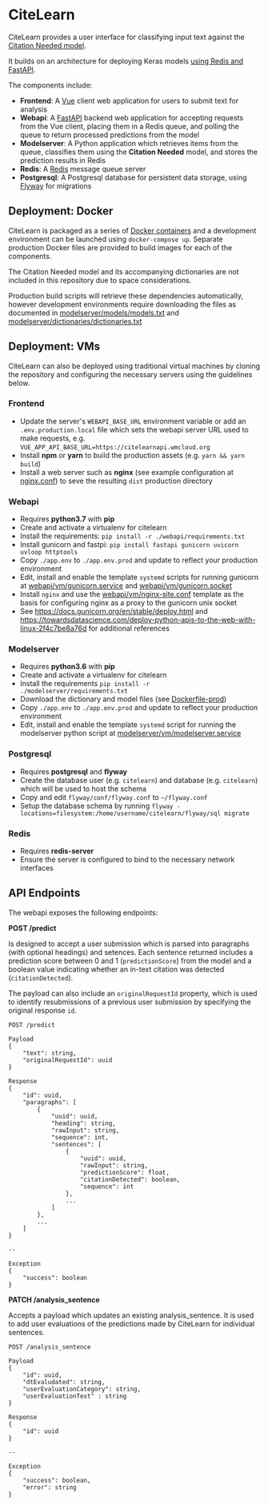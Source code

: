 # CiteLearn

CiteLearn provides a user interface for classifying input text against the [Citation Needed model](https://github.com/mirrys/citation-needed-paper).

It builds on an architecture for deploying Keras models [using Redis and FastAPI](https://github.com/shanesoh/deploy-ml-fastapi-redis-docker).

The components include:
* **Frontend**: A [Vue](https://vuejs.org/) client web application for users to submit text for analysis
* **Webapi**: A [FastAPI](https://fastapi.tiangolo.com/) backend web application for accepting requests from the Vue client, placing them in a Redis queue, and polling the queue to return processed predictions from the model
* **Modelserver**: A Python application which retrieves items from the queue, classifies them using the **Citation Needed** model, and stores the prediction results in Redis
* **Redis**: A [Redis](https://redis.io/) message queue server
* **Postgresql**: A Postgresql database for persistent data storage, using [Flyway](https://flywaydb.org/) for migrations

## Deployment: Docker
CiteLearn is packaged as a series of [Docker containers](https://www.docker.com/) and a development environment can be launched using `docker-compose up`. Separate production Docker files are provided to build images for each of the components.

The Citation Needed model and its accompanying dictionaries are not included in this repository due to space considerations.

Production build scripts will retrieve these dependencies automatically, however development environments require downloading the files as documented in [modelserver/models/models.txt](modelserver/models/models.txt) and [modelserver/dictionaries/dictionaries.txt](modelserver/dictionaries/dictionaries.txt)


## Deployment: VMs
CiteLearn can also be deployed using traditional virtual machines by cloning the repository and configuring the necessary servers using the guidelines below.


### Frontend
* Update the server's `WEBAPI_BASE_URL` environment variable or add an `.env.production.local` file which sets the webapi server URL used to make requests, e.g. `VUE_APP_API_BASE_URL=https://citelearnapi.wmcloud.org`
* Install **npm** or **yarn** to build the production assets (e.g. `yarn && yarn build`)
* Install a web server such as **nginx** (see example configuration at [nginx.conf](frontend/nginx.conf)) to seve the resulting `dist` production directory


### Webapi
* Requires **python3.7** with **pip**
* Create and activate a virtualenv for citelearn
* Install the requirements: `pip install -r ./webapi/requirements.txt`
* Install gunicorn and fastpi: `pip install fastapi gunicorn uvicorn uvloop httptools`
* Copy `./app.env` to `./app.env.prod` and update to reflect your production environment
* Edit, install and enable the template `systemd` scripts for running gunicorn at [webapi/vm/gunicorn.service](webapi/vm/gunicorn.service) and [webapi/vm/gunicorn.socket](webapi/vm/gunicorn.socket)
* Install `nginx` and use the [webapi/vm/nginx-site.conf](webapie/vm/nginx-site.conf) template as the basis for configuring nginx as a proxy to the gunicorn unix socket
* See https://docs.gunicorn.org/en/stable/deploy.html and https://towardsdatascience.com/deploy-python-apis-to-the-web-with-linux-2f4c7be8a76d for additional references


### Modelserver
* Requires **python3.6** with **pip**
* Create and activate a virtualenv for citelearn
* Install the requirements `pip install -r ./modelserver/requirements.txt`
* Download the dictionary and model files (see [Dockerfile-prod](modelserver/Dockerfile-prod))
* Copy `./app.env` to `./app.env.prod` and update to reflect your production environment
* Edit, install and enable the template `systemd` script for running the modelserver python script at [modelserver/vm/modelserver.service](modelserver/vm/modelserver.service)


### Postgresql
* Requires **postgresql** and **flyway**
* Create the database user (e.g. `citelearn`) and database (e.g. `citelearn`) which will be used to host the schema
* Copy and edit `flyway/conf/flyway.conf` to `~/flyway.conf`
* Setup the database schema by running `flyway -locations=filesystem:/home/username/citelearn/flyway/sql migrate`


### Redis
* Requires **redis-server**
* Ensure the server is configured to bind to the necessary network interfaces

## API Endpoints
The webapi exposes the following endpoints:

**POST /predict**

Is designed to accept a user submission which is parsed into paragraphs (with optional headings) and setences. Each sentence returned includes a prediction score between 0 and 1 (`predictionScore`) from the model and a boolean value indicating whether an in-text citation was detected (`citationDetected`).

The payload can also include an `originalRequestId` property, which is used to identify resubmissions of a previous user submission by specifying the original response `id`.

```
POST /predict

Payload
{
    "text": string,
    "originalRequestId": uuid
}

Response
{ 
    "id": uuid,
    "paragraphs": [
        {
            "uuid": uuid,
            "heading": string,
            "rawInput": string,
            "sequence": int,
            "sentences": [
                {
                    "uuid": uuid,
                    "rawInput": string,
                    "predictionScore": float,
                    "citationDetected": boolean,
                    "sequence": int
                },
                ...
            ]
        },
        ...
    ]
}

--

Exception
{
    "success": boolean
}
```

**PATCH /analysis_sentence**

Accepts a payload which updates an existing analysis_sentence. It is used to add user evaluations of the predictions made by CiteLearn for individual sentences.

```
POST /analysis_sentence

Payload
{
    "id": uuid,
    "dtEvaludated": string,
    "userEvaluationCategory": string,
    "userEvaluationText" : string
}

Response
{
    "id": uuid
}

--

Exception 
{
    "success": boolean,
    "error": string
}
```